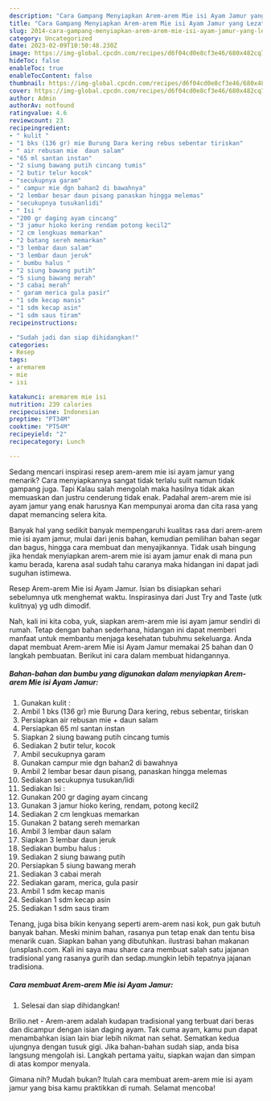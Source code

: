 ```yaml
---
description: "Cara Gampang Menyiapkan Arem-arem Mie isi Ayam Jamur yang Lezat, Buat Buka Puasa Sempurna"
title: "Cara Gampang Menyiapkan Arem-arem Mie isi Ayam Jamur yang Lezat, Buat Buka Puasa Sempurna"
slug: 2014-cara-gampang-menyiapkan-arem-arem-mie-isi-ayam-jamur-yang-lezat-buat-buka-puasa-sempurna
category: Uncategorized
date: 2023-02-09T10:50:48.230Z
image: https://img-global.cpcdn.com/recipes/d6f04cd0e8cf3e46/680x482cq70/arem-arem-mie-isi-ayam-jamur-foto-resep-utama.jpg
hideToc: false
enableToc: true
enableTocContent: false
thumbnail: https://img-global.cpcdn.com/recipes/d6f04cd0e8cf3e46/680x482cq70/arem-arem-mie-isi-ayam-jamur-foto-resep-utama.jpg
cover: https://img-global.cpcdn.com/recipes/d6f04cd0e8cf3e46/680x482cq70/arem-arem-mie-isi-ayam-jamur-foto-resep-utama.jpg
author: Admin
authorAv: notfound
ratingvalue: 4.6
reviewcount: 23
recipeingredient:
- " kulit "
- "1 bks (136 gr) mie Burung Dara kering rebus sebentar tiriskan"
- " air rebusan mie  daun salam"
- "65 ml santan instan"
- "2 siung bawang putih cincang tumis"
- "2 butir telur kocok"
- "secukupnya garam"
- " campur mie dgn bahan2 di bawahnya"
- "2 lembar besar daun pisang panaskan hingga melemas"
- "secukupnya tusukanlidi"
- " Isi "
- "200 gr daging ayam cincang"
- "3 jamur hioko kering rendam potong kecil2"
- "2 cm lengkuas memarkan"
- "2 batang sereh memarkan"
- "3 lembar daun salam"
- "3 lembar daun jeruk"
- " bumbu halus "
- "2 siung bawang putih"
- "5 siung bawang merah"
- "3 cabai merah"
- " garam merica gula pasir"
- "1 sdm kecap manis"
- "1 sdm kecap asin"
- "1 sdm saus tiram"
recipeinstructions:

- "Sudah jadi dan siap dihidangkan!"
categories:
- Resep
tags:
- aremarem
- mie
- isi

katakunci: aremarem mie isi 
nutrition: 239 calories
recipecuisine: Indonesian
preptime: "PT34M"
cooktime: "PT54M"
recipeyield: "2"
recipecategory: Lunch

---
```



Sedang mencari inspirasi resep arem-arem mie isi ayam jamur yang menarik? Cara menyiapkannya sangat tidak terlalu sulit namun tidak gampang juga. Tapi Kalau salah mengolah maka hasilnya tidak akan memuaskan dan justru cenderung tidak enak. Padahal arem-arem mie isi ayam jamur yang enak harusnya Kan mempunyai aroma dan cita rasa yang dapat memancing selera kita.


Banyak hal yang sedikit banyak mempengaruhi kualitas rasa dari arem-arem mie isi ayam jamur, mulai dari jenis bahan, kemudian pemilihan bahan segar dan bagus, hingga cara membuat dan menyajikannya. Tidak usah bingung jika hendak menyiapkan arem-arem mie isi ayam jamur enak di mana pun kamu berada, karena asal sudah tahu caranya maka hidangan ini dapat jadi suguhan istimewa.

Resep Arem-arem Mie isi Ayam Jamur. Isian bs disiapkan sehari sebelumnya utk menghemat waktu. Inspirasinya dari Just Try and Taste (utk kulitnya) yg udh dimodif.


Nah, kali ini kita coba, yuk, siapkan arem-arem mie isi ayam jamur sendiri di rumah. Tetap dengan bahan sederhana, hidangan ini dapat memberi manfaat untuk membantu menjaga kesehatan tubuhmu sekeluarga. Anda dapat membuat Arem-arem Mie isi Ayam Jamur memakai 25 bahan dan 0 langkah pembuatan. Berikut ini cara dalam membuat hidangannya.

<!--inarticleads1-->

##### Bahan-bahan dan bumbu yang digunakan dalam menyiapkan Arem-arem Mie isi Ayam Jamur:

1. Gunakan  kulit :
1. Ambil 1 bks (136 gr) mie Burung Dara kering, rebus sebentar, tiriskan
1. Persiapkan  air rebusan mie + daun salam
1. Persiapkan 65 ml santan instan
1. Siapkan 2 siung bawang putih cincang tumis
1. Sediakan 2 butir telur, kocok
1. Ambil secukupnya garam
1. Gunakan  campur mie dgn bahan2 di bawahnya
1. Ambil 2 lembar besar daun pisang, panaskan hingga melemas
1. Sediakan secukupnya tusukan/lidi
1. Sediakan  Isi :
1. Gunakan 200 gr daging ayam cincang
1. Gunakan 3 jamur hioko kering, rendam, potong kecil2
1. Sediakan 2 cm lengkuas memarkan
1. Gunakan 2 batang sereh memarkan
1. Ambil 3 lembar daun salam
1. Siapkan 3 lembar daun jeruk
1. Sediakan  bumbu halus :
1. Sediakan 2 siung bawang putih
1. Persiapkan 5 siung bawang merah
1. Sediakan 3 cabai merah
1. Sediakan  garam, merica, gula pasir
1. Ambil 1 sdm kecap manis
1. Sediakan 1 sdm kecap asin
1. Sediakan 1 sdm saus tiram


Tenang, juga bisa bikin kenyang seperti arem-arem nasi kok, pun gak butuh banyak bahan. Meski minim bahan, rasanya pun tetap enak dan tentu bisa menarik cuan. Siapkan bahan yang dibutuhkan. ilustrasi bahan makanan (unsplash.com. Kali ini saya mau share cara membuat salah satu jajanan tradisional yang rasanya gurih dan sedap.mungkin lebih tepatnya jajanan tradisiona. 

<!--inarticleads2-->

##### Cara membuat Arem-arem Mie isi Ayam Jamur:


1. Selesai dan siap dihidangkan!

Brilio.net - Arem-arem adalah kudapan tradisional yang terbuat dari beras dan dicampur dengan isian daging ayam. Tak cuma ayam, kamu pun dapat menambahkan isian lain biar lebih nikmat nan sehat. Sematkan kedua ujungnya dengan tusuk gigi. Jika bahan-bahan sudah siap, anda bisa langsung mengolah isi. Langkah pertama yaitu, siapkan wajan dan simpan di atas kompor menyala. 

Gimana nih? Mudah bukan? Itulah cara membuat arem-arem mie isi ayam jamur yang bisa kamu praktikkan di rumah. Selamat mencoba!
